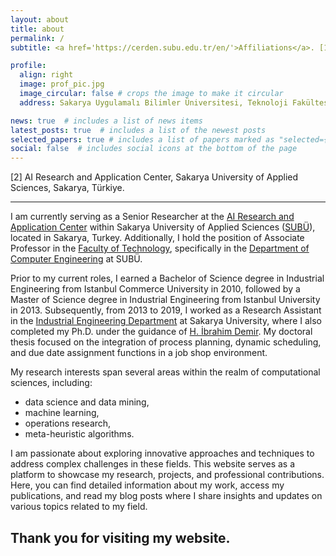 ```yaml
---
layout: about
title: about
permalink: /
subtitle: <a href='https://cerden.subu.edu.tr/en/'>Affiliations</a>. [1] Faculty of Technology, Department of Computer Engineering, Sakarya University of Applied Sciences, Sakarya, Türkiye. 

profile:
  align: right
  image: prof_pic.jpg
  image_circular: false # crops the image to make it circular
  address: Sakarya Uygulamalı Bilimler Üniversitesi, Teknoloji Fakültesi T3 Blok 355 nolu oda, Esentepe Kampüsü, Serdivan/Sakarya, Türkiye

news: true  # includes a list of news items
latest_posts: true  # includes a list of the newest posts
selected_papers: true # includes a list of papers marked as "selected={true}"
social: false  # includes social icons at the bottom of the page
---
```


[2] AI Research and Application Center, Sakarya University of Applied Sciences, Sakarya, Türkiye.

---

I am currently serving as a Senior Researcher at the [AI Research and Application Center](https://yapayzeka.subu.edu.tr/en) within Sakarya University of Applied Sciences ([SUBÜ](https://www.subu.edu.tr/en)), located in Sakarya, Turkey. Additionally, I hold the position of Associate Professor in the [Faculty of Technology](https://tf.subu.edu.tr/en/anasayfa), specifically in the [Department of Computer Engineering](https://bm.subu.edu.tr/en) at SUBÜ.

Prior to my current roles, I earned a Bachelor of Science degree in Industrial Engineering from Istanbul Commerce University in 2010, followed by a Master of Science degree in Industrial Engineering from Istanbul University in 2013. Subsequently, from 2013 to 2019, I worked as a Research Assistant in the [Industrial Engineering Department](https://ie.sakarya.edu.tr/en) at Sakarya University, where I also completed my Ph.D. under the guidance of [H. İbrahim Demir](https://hidemir.sakarya.edu.tr/en). My doctoral thesis focused on the integration of process planning, dynamic scheduling, and due date assignment functions in a job shop environment.

My research interests span several areas within the realm of computational sciences, including:
- data science and data mining, 
- machine learning, 
- operations research, 
- meta-heuristic algorithms. 

I am passionate about exploring innovative approaches and techniques to address complex challenges in these fields. This website serves as a platform to showcase my research, projects, and professional contributions. Here, you can find detailed information about my work, access my publications, and read my blog posts where I share insights and updates on various topics related to my field.

Thank you for visiting my website.
---
